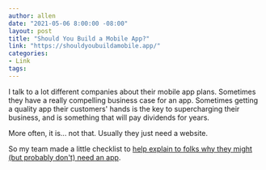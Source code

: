 ```yaml
---
author: allen
date: "2021-05-06 8:00:00 -08:00"
layout: post
title: "Should You Build a Mobile App?"
link: "https://shouldyoubuildamobile.app/"
categories:
- Link
tags:
---
```


I talk to a lot different companies about their mobile app plans. Sometimes they have a really compelling business case for an app. Sometimes getting a quality app their customers' hands is the key to supercharging their business, and is something that will pay dividends for years.

More often, it is... not that. Usually they just need a website.

So my team made a little checklist to [help explain to folks why they might (but probably don't) need an app](https://shouldyoubuildamobile.app/).
